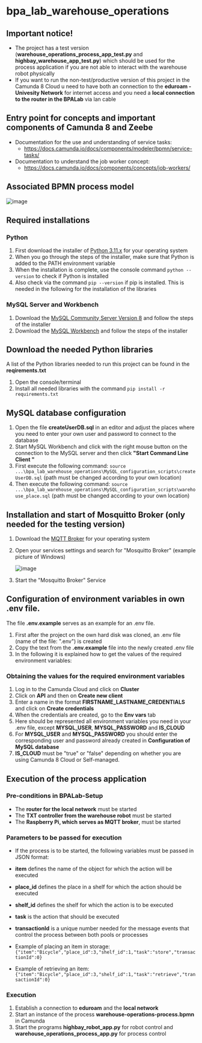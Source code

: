 # bpa_lab_warehouse_operations

## Important notice!
* The project has a test version (**warehouse_operations_process_app_test.py** and **highbay_warehouse_app_test.py**) which should be used for the process application if you are not able to interact with the warehouse robot physically 
* If you want to run the non-test/productive version of this project in the Camunda 8 Cloud u need to have both an connection to the **eduroam - Univesity Network** for internet access and you need a **local connection to the router in the BPALab** via lan cable

## Entry point for concepts and important components of Camunda 8 and Zeebe
* Documentation for the use and understanding of service tasks:
  * https://docs.camunda.io/docs/components/modeler/bpmn/service-tasks/
* Documentation to understand the job worker concept:
  * https://docs.camunda.io/docs/components/concepts/job-workers/

## Associated BPMN process model
![image](https://github.com/BpaLabTHCologne/bpa_lab_warehouse_operations/assets/134142150/15652fdd-3fdb-4fe9-9b19-9d1be8ed87c4)

## Required installations

### Python
1. First download the installer of [Python 3.11.x](https://www.python.org/downloads/release/python-3114/) for your operating system
2. When you go through the steps of the installer, make sure that Python is added to the PATH environment variable
3. When the installation is complete, use the console command `python --version` to check if Python is installed
4. Also check via the command `pip --version` if pip is installed. This is needed in the following for the installation of the libraries

### MySQL Server and Workbench
1. Download the [MySQL Community Server Version 8](https://dev.mysql.com/downloads/windows/installer/8.0.html) and follow the steps of the installer
2. Download the [MySQL Workbench](https://dev.mysql.com/downloads/workbench/) and follow the steps of the installer

## Download the needed Python libraries
A list of the Python libraries needed to run this project can be found in the **reqirements.txt**

1. Open the console/terminal 
2. Install all needed libraries with the command `pip install -r requirements.txt`

## MySQL database configuration
1. Open the file **createUserDB.sql** in an editor and adjust the places where you need to enter your own user and password to connect to the database
2. Start MySQL Workbench and click with the right mouse button on the connection to the MySQL server and then click **"Start Command Line Client "**
3. First execute the following command: `source ...\bpa_lab_warehouse_operations\MySQL_configuration_scripts\createUserDB.sql` (path must be changed according to your own location)
4. Then execute the following command: `source ...\bpa_lab_warehouse_operations\MySQL_configuration_scripts\warehouse_place.sql` (path must be changed according to your own location)

## Installation and start of Mosquitto Broker (only needed for the testing version)
1. Download the [MQTT Broker](https://mosquitto.org/download/) for your operating system
2. Open your services settings and search for "Mosquitto Broker" (example picture of Windows)

   ![image](https://github.com/BpaLabTHCologne/bpa_lab_warehouse_operations/assets/134142150/6af1d821-b1af-4218-a34e-7489aa98ba03)

3. Start the "Mosquitto Broker" Service 


## Configuration of environment variables in own .env file.
The file **.env.example** serves as an example for an .env file. 

1. First after the project on the own hard disk was cloned, an .env file (name of the file: ".env") is created
2. Copy the text from the **.env.example** file into the newly created .env file
3. In the following it is explained how to get the values of the required environment variables:

### Obtaining the values for the required environment variables
1. Log in to the Camunda Cloud and click on **Cluster**
2. Click on **API** and then on **Create new client**
3. Enter a name in the format **FIRSTNAME_LASTNAME_CREDENTIALS** and click on **Create credentials**
4. When the credentials are created, go to the **Env vars** tab
5. Here should be represented all environment variables you need in your .env file, except **MYSQL_USER**, **MYSQL_PASSWORD** and **IS_CLOUD**
6. For **MYSQL_USER** and **MYSQL_PASSWORD** you should enter the corresponding user and password already created in **Configuration of MySQL database**
7. **IS_CLOUD** must be "true" or "false" depending on whether you are using Camunda 8 Cloud or Self-managed.

## Execution of the process application

### Pre-conditions in BPALab-Setup
* The **router for the local network** must be started 
* The **TXT controller from the warehouse robot** must be started
* The **Raspberry Pi, which serves as MQTT broker**, must be started

### Parameters to be passed for execution 
* If the process is to be started, the following variables must be passed in JSON format:
* **item** defines the name of the object for which the action will be executed
* **place_id** defines the place in a shelf for which the action should be executed
* **shelf_id** defines the shelf for which the action is to be executed
* **task** is the action that should be executed
* **transactionId** is a unique number needed for the message events that control the process between both pools or processes

* Example of placing an item in storage: `{"item":"Bicycle","place_id":3,"shelf_id":1,"task":"store","transactionId":0}` 
* Example of retrieving an item: `{"item":"Bicycle","place_id":3,"shelf_id":1,"task":"retrieve","transactionId":0}` 

### Execution
1. Establish a connection to **eduroam** and the **local network**
2. Start an instance of the process **warehouse-operations-process.bpmn** in Camunda
4. Start the programs **highbay_robot_app.py** for robot control and **warehouse_operations_process_app.py** for process control 
